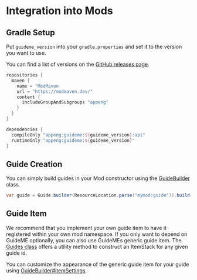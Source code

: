 # Integration into Mods

## Gradle Setup

Put `guideme_version` into your `gradle.properties` and set it to the version you want to use.

You can find a list of versions on the [GitHub releases page](https://github.com/AppliedEnergistics/GuideME/releases).

```gradle
repositories {
  maven {
    name = "ModMaven
    url = "https://modmaven.dev/"
    content {
      includeGroupAndSubgroups "appeng"
    }
  }
}

dependencies {
  compileOnly "appeng:guideme:${guideme_version}:api"
  runtimeOnly "appeng:guideme:${guideme_version}"
}
```

## Guide Creation

You can simply build guides in your Mod constructor using
the [GuideBuilder](https://guideme.appliedenergistics.org/javadoc/guideme/GuideBuilder.html) class.

```java
var guide = Guide.builder(ResourceLocation.parse("mymod:guide")).build();
```

## Guide Item

We recommend that you implement your own guide item to have it registered within your own mod
namespace. If you only want to depend on GuideME optionally, you can also use GuideMEs generic
guide item.
The [Guides class](https://guideme.appliedenergistics.org/javadoc/guideme/Guides.html#createGuideItem(net.minecraft.resources.ResourceLocation))
offers a utility method to construct an ItemStack for any given guide id.

You can customize the appearance of the generic guide item for your guide
using [GuideBuilder#itemSettings](https://guideme.appliedenergistics.org/javadoc/guideme/GuideBuilder.html#itemSettings(guideme.GuideItemSettings)).
